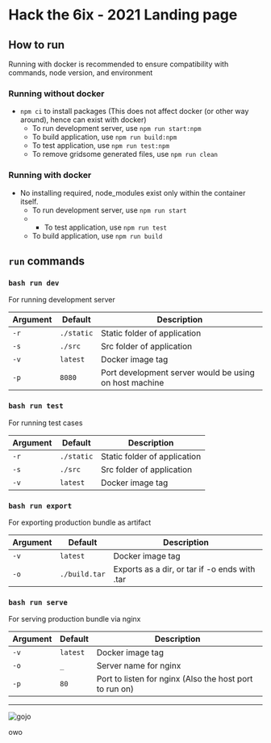 # Hack the 6ix - 2021 Landing page

## How to run

Running with docker is recommended to ensure compatibility with commands, node version, and environment
### Running without docker
 - `npm ci` to install packages (This does not affect docker (or other way around), hence can exist with docker)
   - To run development server, use `npm run start:npm`
   - To build application, use `npm run build:npm`
   - To test application, use `npm run test:npm`
   - To remove gridsome generated files, use `npm run clean`

### Running with docker
 - No installing required, node_modules exist only within the container itself. 
   - To run development server, use `npm run start`
   - - To test application, use `npm run test`
   - To build application, use `npm run build`

## `run` commands

### `bash run dev`

For running development server

| Argument | Default | Description |
| --- | --- | --- |
| `-r` | `./static` | Static folder of application |
| `-s` | `./src` | Src folder of application |
| `-v` | `latest` | Docker image tag |
| `-p` | `8080` | Port development server would be using on host machine |

### `bash run test`

For running test cases

| Argument | Default | Description |
| --- | --- | --- |
| `-r` | `./static` | Static folder of application |
| `-s` | `./src` | Src folder of application |
| `-v` | `latest` | Docker image tag |

### `bash run export`

For exporting production bundle as artifact

| Argument | Default | Description |
| --- | --- | --- |
| `-v` | `latest` | Docker image tag |
| `-o` | `./build.tar` | Exports as a dir, or tar if -o ends with .tar |

### `bash run serve`

For serving production bundle via nginx

| Argument | Default | Description |
| --- | --- | --- |
| `-v` | `latest` | Docker image tag |
| `-o` | `_` | Server name for nginx |
| `-p` | `80` | Port to listen for nginx (Also the host port to run on) |

---

![gojo](https://i.pinimg.com/originals/23/03/df/2303df12f4d0929c1a2ab7580c2ede4e.gif)

owo
